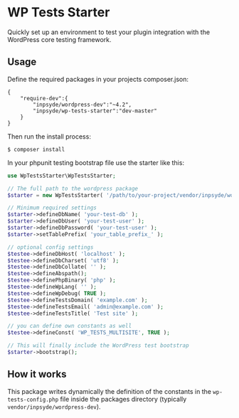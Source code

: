 # WP Tests Starter
Quickly set up an environment to test your plugin integration with the WordPress core testing framework.

## Usage
Define the required packages in your projects composer.json:

```
{
	"require-dev":{
		"inpsyde/wordpress-dev":"~4.2",
		"inpsyde/wp-tests-starter":"dev-master"
	}
}
```

Then run the install process:

```
$ composer install
```

In your phpunit testing bootstrap file use the starter like this:

```php
use WpTestsStarter\WpTestsStarter;

// The full path to the wordpress package
$starter = new WpTestsStarter( '/path/to/your-project/vendor/inpsyde/wordpress-dev' );

// Minimum required settings
$starter->defineDbName( 'your-test-db' );
$starter->defineDbUser( 'your-test-user' );
$starter->defineDbPassword( 'your-test-user' );
$starter->setTablePrefix( 'your_table_prefix_' );

// optional config settings
$testee->defineDbHost( 'localhost' );
$testee->defineDbCharset( 'utf8' );
$testee->defineDbCollate( '' );
$testee->defineAbspath();
$testee->definePhpBinary( 'php' );
$testee->defineWpLang( '' );
$testee->defineWpDebug( TRUE );
$testee->defineTestsDomain( 'example.com' );
$testee->defineTestsEmail( 'admin@example.com' );
$testee->defineTestsTitle( 'Test site' );

// you can define own constants as well
$testee->defineConst( 'WP_TESTS_MULTISITE', TRUE );

// This will finally include the WordPress test bootstrap
$starter->bootstrap();
```

## How it works
This package writes dynamically the definition of the constants in the `wp-tests-config.php` file inside the
packages directory (typically `vendor/inpsyde/wordpress-dev`).